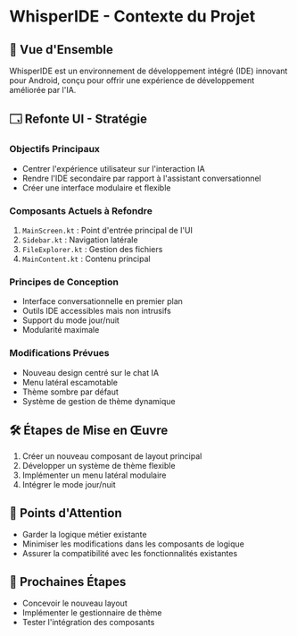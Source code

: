 # WhisperIDE - Contexte du Projet

## 🚀 Vue d'Ensemble
WhisperIDE est un environnement de développement intégré (IDE) innovant pour Android, conçu pour offrir une expérience de développement améliorée par l'IA.

## 🗔 Refonte UI - Stratégie

### Objectifs Principaux
- Centrer l'expérience utilisateur sur l'interaction IA
- Rendre l'IDE secondaire par rapport à l'assistant conversationnel
- Créer une interface modulaire et flexible

### Composants Actuels à Refondre
1. `MainScreen.kt` : Point d'entrée principal de l'UI
2. `Sidebar.kt` : Navigation latérale
3. `FileExplorer.kt` : Gestion des fichiers
4. `MainContent.kt` : Contenu principal

### Principes de Conception
- Interface conversationnelle en premier plan
- Outils IDE accessibles mais non intrusifs
- Support du mode jour/nuit
- Modularité maximale

### Modifications Prévues
- Nouveau design centré sur le chat IA
- Menu latéral escamotable
- Thème sombre par défaut
- Système de gestion de thème dynamique

## 🛠 Étapes de Mise en Œuvre
1. Créer un nouveau composant de layout principal
2. Développer un système de thème flexible
3. Implémenter un menu latéral modulaire
4. Intégrer le mode jour/nuit

## 🚧 Points d'Attention
- Garder la logique métier existante
- Minimiser les modifications dans les composants de logique
- Assurer la compatibilité avec les fonctionnalités existantes

## 📅 Prochaines Étapes
- Concevoir le nouveau layout
- Implémenter le gestionnaire de thème
- Tester l'intégration des composants